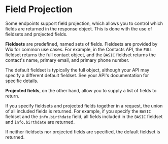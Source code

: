 # Field Projection

Some endpoints support field projection, which allows you to control which fields are returned in the response object. This is done with the use of fieldsets and projected fields.

**Fieldsets** are predefined, named sets of fields. Fieldsets are provided by Wix for common use cases. For example, in the Contacts API, the `FULL` fieldset returns the full contact object, and the `BASIC` fieldset returns the contact's name, primary email, and primary phone number.

The default fieldset is typically the full object, although your API may specify a different default fieldset. See your API's documentation for specific details.

**Projected fields**, on the other hand, allow you to supply a list of fields to return.

If you specify fieldsets and projected fields together in a request, the union of all included fields is returned. For example, if you specify the `BASIC` fieldset and the `info.birthdate` field, all fields included in the `BASIC` fieldset and `info.birthdate` are returned.

If neither fieldsets nor projected fields are specified, the default fieldset is returned. 
